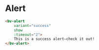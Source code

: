 <h1>Alert</h1>

```html
<bv-alert
    variant="success"
    show
    :timeout="2">
    This is a success alert—check it out!
</bv-alert>
```